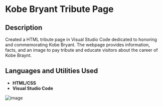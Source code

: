 <h1>Kobe Bryant Tribute Page</h1>

<h2>Description</h2>
Created a HTML tribute page in Visual Studio Code dedicated to honoring and commemorating Kobe Bryant. The webpage provides information, facts, and an image to pay tribute and educate visitors about the career of Kobe Braynt. 
<br />

<h2>Languages and Utilities Used</h2>

- <b>HTML/CSS</b>
- <b>Visual Studio Code</b>

![image](https://github.com/BrentonGibson/KobeBryantTributePage/assets/146798723/40bf20eb-3314-43a7-9631-4d0581502a62)

